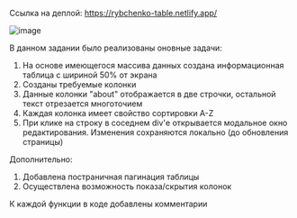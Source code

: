 Ссылка на деплой: https://rybchenko-table.netlify.app/

![image](https://user-images.githubusercontent.com/77160861/155376784-97e836c0-0033-476b-8d0c-4cb13fda9824.png)

В данном задании было реализованы оновные задачи:
1. На основе имеющегося массива данных создана информационная таблица с шириной 50% от экрана
2. Созданы требуемые колонки
3. Данные колонки "about" отображается в две строчки, остальной текст отрезается многоточием
4. Каждая колонка имеет свойство сортировки A-Z
5. При клике на строку в соседнем div'е открывается модальное окно редактирования. Изменения сохраняются локально (до обновления страницы)

Дополнительно:
1. Добавлена постраничная пагинация таблицы
2. Осуществлена возможность показа/скрытия колонок

К каждой функции в коде добавлены комментарии
